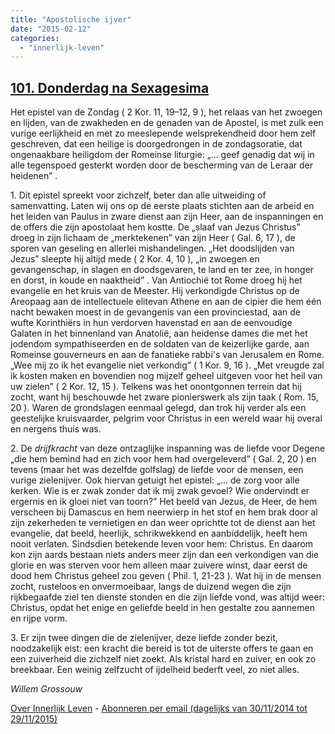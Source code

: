 ```yaml
---
title: "Apostolische ijver"
date: "2015-02-12"
categories: 
  - "innerlijk-leven"
---
```


## [101\. Donderdag na Sexagesima](http://ift.tt/16Uxhni)

Het epistel van de Zondag ( 2 Kor. 11, 19–12, 9 ), het relaas van het zwoegen en lijden, van de zwakheden en de genaden van de Apostel, is met zulk een vurige eerlijkheid en met zo meeslepende welsprekendheid door hem zelf geschreven, dat een heilige is doorgedrongen in de zondagsoratie, dat ongenaakbare heiligdom der Romeinse liturgie: „… geef genadig dat wij in alle tegenspoed gesterkt worden door de bescherming van de Leraar der heidenen” .

1\. Dit epistel spreekt voor zichzelf, beter dan alle uitweiding of samenvatting. Laten wij ons op de eerste plaats stichten aan de arbeid en het leiden van Paulus in zware dienst aan zijn Heer, aan de inspanningen en de offers die zijn apostolaat hem kostte. De „slaaf van Jezus Christus” droeg in zijn lichaam de „merktekenen” van zijn Heer ( Gal. 6, 17 ), de sporen van geseling en allerlei mishandelingen. „Het doodslijden van Jezus” sleepte hij altijd mede ( 2 Kor. 4, 10 ), „in zwoegen en gevangenschap, in slagen en doodsgevaren, te land en ter zee, in honger en dorst, in koude en naaktheid” . Van Antiochië tot Rome droeg hij het evangelie en het kruis van de Meester. Hij verkondigde Christus op de Areopaag aan de intellectuele elitevan Athene en aan de cipier die hem één nacht bewaken moest in de gevangenis van een provinciestad, aan de wufte Korinthiërs in hun verdorven havenstad en aan de eenvoudige Galaten in het binnenland van Anatolië, aan heidense dames die met het jodendom sympathiseerden en de soldaten van de keizerlijke garde, aan Romeinse gouverneurs en aan de fanatieke rabbi's van Jerusalem en Rome. „Wee mij zo ik het evangelie niet verkondig” ( 1 Kor. 9, 16 ). „Met vreugde zal ik kosten maken en bovendien nog mijzelf geheel uitgeven voor het heil van uw zielen” ( 2 Kor. 12, 15 ). Telkens was het onontgonnen terrein dat hij zocht, want hij beschouwde het zware pionierswerk als zijn taak ( Rom. 15, 20 ). Waren de grondslagen eenmaal gelegd, dan trok hij verder als een geestelijke kruisvaarder, pelgrim voor Christus in een wereld waar hij overal en nergens thuis was.

2\. De _drijfkracht_ van deze ontzaglijke inspanning was de liefde voor Degene „die hem bemind had en zich voor hem had overgeleverd” ( Gal. 2, 20 ) en tevens (maar het was dezelfde golfslag) de liefde voor de mensen, een vurige zielenijver. Ook hiervan getuigt het epistel: „… de zorg voor alle kerken. Wie is er zwak zonder dat ik mij zwak gevoel? Wie ondervindt er ergernis en ik gloei niet van toorn?” Het beeld van Jezus, de Heer, de hem verscheen bij Damascus en hem neerwierp in het stof en hem brak door al zijn zekerheden te vernietigen en dan weer oprichtte tot de dienst aan het evangelie, dat beeld, heerlijk, schrikwekkend en aanbiddelijk, heeft hem nooit verlaten. Sindsdien betekende leven voor hem: Christus. En daarom kon zijn aards bestaan niets anders meer zijn dan een verkondigen van die glorie en was sterven voor hem alleen maar zuivere winst, daar eerst de dood hem Christus geheel zou geven ( Phil. 1, 21-23 ). Wat hij in de mensen zocht, rusteloos en onvermoeibaar, langs de duizend wegen die zijn rijkbegaafde ziel ten dienste stonden en die zijn liefde vond, was altijd weer: Christus, opdat het enige en geliefde beeld in hen gestalte zou aannemen en rijpe vorm.

3\. Er zijn twee dingen die de zielenijver, deze liefde zonder bezit, noodzakelijk eist: een kracht die bereid is tot de uiterste offers te gaan en een zuiverheid die zichzelf niet zoekt. Als kristal hard en zuiver, en ook zo breekbaar. Een weinig zelfzucht of ijdelheid bederft veel, zo niet alles.

_Willem Grossouw_

[Over Innerlijk Leven](http://ift.tt/1y6X5mY) - [Abonneren per email (dagelijks van 30/11/2014 tot 29/11/2015)](http://eepurl.com/9P3DT)
